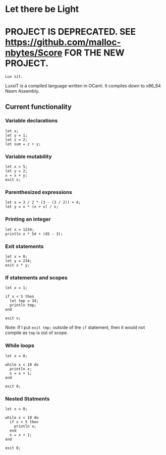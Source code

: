 # Let there be Light

# PROJECT IS DEPRECATED. SEE https://github.com/malloc-nbytes/Score FOR THE NEW PROJECT.

`Lux sit.`

LuxsiT is a compiled language written in OCaml. It compiles down to x86_64 Nasm Assembly.

## Current functionality

### Variable declarations

```
let x;
let y = 1;
let z = 2;
let sum = z + y;
```

### Variable mutability
```
let x = 5;
let y = 2;
x = x + y;
exit x;
```

### Parenthesized expressions

```
let x = 3 / 2 * (3 - (3 / 2)) + 4;
let y = x * (x + x) / x;
```

### Printing an integer
```
let x = 1234;
println x * 54 + (45 - 3);
```

### Exit statements
```
let x = 0;
let y = 234;
exit x * y;
```

### If statements and scopes
```
let x = 1;

if x < 5 then
  let tmp = 34;
  println tmp;
end

exit x;
```
Note: If I put `exit tmp;` outside of the `if` statement, then it would not compile as `tmp` is out of scope.


### While loops
```
let x = 0;

while x < 10 do
  println x;
  x = x + 1;
end

exit 0;
```

### Nested Statments
```
let x = 0;

while x < 10 do
  if x < 5 then
    println x;
  end
  x = x + 1;
end

exit 0;
```
